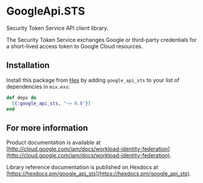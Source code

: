 # GoogleApi.STS

Security Token Service API client library.

The Security Token Service exchanges Google or third-party credentials for a short-lived access token to Google Cloud resources.

## Installation

Install this package from [Hex](https://hex.pm) by adding
`google_api_sts` to your list of dependencies in `mix.exs`:

```elixir
def deps do
  [{:google_api_sts, "~> 0.8"}]
end
```

## For more information

Product documentation is available at [http://cloud.google.com/iam/docs/workload-identity-federation](http://cloud.google.com/iam/docs/workload-identity-federation).

Library reference documentation is published on Hexdocs at
[https://hexdocs.pm/google_api_sts](https://hexdocs.pm/google_api_sts).
